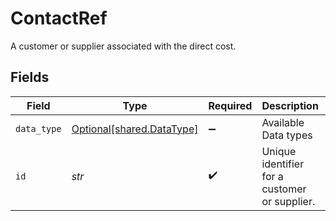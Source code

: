 # ContactRef

A customer or supplier associated with the direct cost.


## Fields

| Field                                                        | Type                                                         | Required                                                     | Description                                                  | Example                                                      |
| ------------------------------------------------------------ | ------------------------------------------------------------ | ------------------------------------------------------------ | ------------------------------------------------------------ | ------------------------------------------------------------ |
| `data_type`                                                  | [Optional[shared.DataType]](../../models/shared/datatype.md) | :heavy_minus_sign:                                           | Available Data types                                         | invoices                                                     |
| `id`                                                         | *str*                                                        | :heavy_check_mark:                                           | Unique identifier for a customer or supplier.                |                                                              |